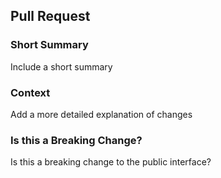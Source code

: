 ## Pull Request

### Short Summary
Include a short summary

### Context
Add a more detailed explanation of changes

### Is this a Breaking Change?
Is this a breaking change to the public interface?

